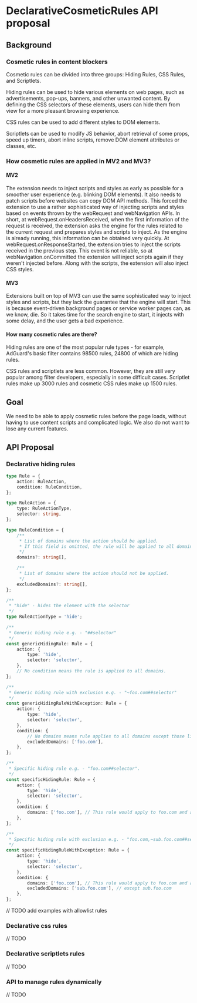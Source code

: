 # DeclarativeCosmeticRules API proposal

## Background

### Cosmetic rules in content blockers

Cosmetic rules can be divided into three groups: Hiding Rules, CSS Rules, and Scriptlets.

Hiding rules can be used to hide various elements on web pages, such as advertisements, pop-ups, banners, and other unwanted content. By defining the CSS selectors of these elements, users can hide them from view for a more pleasant browsing experience.

CSS rules can be used to add different styles to DOM elements.

Scriptlets can be used to modify JS behavior, abort retrieval of some props, speed up timers, abort inline scripts, remove DOM element attributes or classes, etc.

### How cosmetic rules are applied in MV2 and MV3?

#### MV2

The extension needs to inject scripts and styles as early as possible for a smoother user experience (e.g. blinking DOM elements). It also needs to patch scripts before websites can copy DOM API methods. This forced the extension to use a rather sophisticated way of injecting scripts and styles based on events thrown by the webRequest and webNavigation APIs. In short, at webRequest.onHeadersReceived, when the first information of the request is received, the extension asks the engine for the rules related to the current request and prepares styles and scripts to inject. As the engine is already running, this information can be obtained very quickly. At webRequest.onResponseStarted, the extension tries to inject the scripts received in the previous step. This event is not reliable, so at webNavigation.onCommitted the extension will inject scripts again if they weren't injected before. Along with the scripts, the extension will also inject CSS styles.

#### MV3

Extensions built on top of MV3 can use the same sophisticated way to inject styles and scripts, but they lack the guarantee that the engine will start. This is because event-driven background pages or service worker pages can, as we know, die. So it takes time for the search engine to start, it injects with some delay, and the user gets a bad experience.

#### How many cosmetic rules are there?

Hiding rules are one of the most popular rule types - for example, AdGuard's basic filter contains 98500 rules, 24800 of which are hiding rules.

CSS rules and scriptlets are less common. However, they are still very popular among filter developers, especially in some difficult cases.
Scriptlet rules make up 3000 rules and cosmetic CSS rules make up 1500 rules.

## Goal

We need to be able to apply cosmetic rules before the page loads, without having to use content scripts and complicated logic. We also do not want to lose any current features.

## API Proposal

### Declarative hiding rules

```ts
type Rule = {
    action: RuleAction,
    condition: RuleCondition,
};

type RuleAction = {
    type: RuleActionType,
    selector: string,
};

type RuleCondition = {
    /**
     * List of domains where the action should be applied.
     * If this field is omitted, the rule will be applied to all domains.
     */
    domains?: string[],

    /**
     * List of domains where the action should not be applied.
     */
    excludedDomains?: string[],
};

/**
 * "hide" - hides the element with the selector
 */
type RuleActionType = 'hide';

/**
 * Generic hiding rule e.g. - "##selector"
 */
const genericHidingRule: Rule = {
    action: {
        type: 'hide',
        selector: 'selector',
    },
    // No condition means the rule is applied to all domains.
};

/**
 * Generic hiding rule with exclusion e.g. - "~foo.com##selector"
 */
const genericHidingRuleWithException: Rule = {
    action: {
        type: 'hide',
        selector: 'selector',
    },
    condition: {
        // No domains means rule applies to all domains except those listed in excludedDomains.
        excludedDomains: ['foo.com'],
    },
};

/**
 * Specific hiding rule e.g. - "foo.com##selector".
 */
const specificHidingRule: Rule = {
    action: {
        type: 'hide',
        selector: 'selector',
    },
    condition: {
        domains: ['foo.com'], // This rule would apply to foo.com and all its subdomains.
    },
};

/**
 * Specific hiding rule with exclusion e.g. - "foo.com,~sub.foo.com##selector".
 */
const specificHidingRuleWithException: Rule = {
    action: {
        type: 'hide',
        selector: 'selector',
    },
    condition: {
        domains: ['foo.com'], // This rule would apply to foo.com and all its subdomains.
        excludedDomains: ['sub.foo.com'], // except sub.foo.com
    },
};
```

// TODO add examples with allowlist rules

### Declarative css rules
// TODO

### Declarative scriptlets rules
// TODO

### API to manage rules dynamically
// TODO
